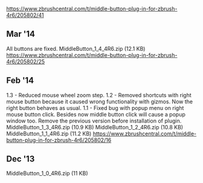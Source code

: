 https://www.zbrushcentral.com/t/middle-button-plug-in-for-zbrush-4r6/205802/41

## Mar '14
All buttons are fixed.
MiddleButton_1_4_4R6.zip (12.1 KB)
https://www.zbrushcentral.com/t/middle-button-plug-in-for-zbrush-4r6/205802/25

## Feb '14
1.3 - Reduced mouse wheel zoom step.
1.2 - Removed shortcuts with right mouse button because it caused wrong functionality with gizmos. Now the right button behaves as usual.
1.1 - Fixed bug with popup menu on right mouse button click. Besides now middle button click will cause a popup window too.
Remove the previous version before installation of plugin.
MiddleButton_1_3_4R6.zip (10.9 KB)
MiddleButton_1_2_4R6.zip (10.8 KB)
MiddleButton_1_1_4R6.zip (11.2 KB)
https://www.zbrushcentral.com/t/middle-button-plug-in-for-zbrush-4r6/205802/16

## Dec '13
MiddleButton_1_0_4R6.zip (11 KB)
